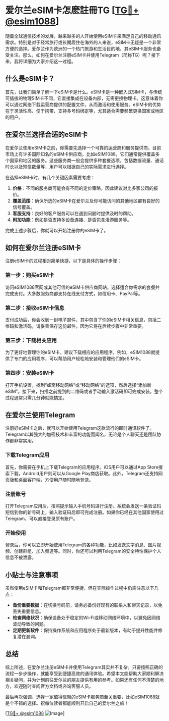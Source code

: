 # 爱尔兰eSIM卡怎麽註冊TG [[TG💪+ @esim1088](https://t.me/s/esim1088)]

随着全球通信技术的发展，越来越多的人开始使用eSIM卡来满足自己的移动通讯需求。特别是对于经常旅行或长期居住在海外的人来说，eSIM卡无疑是一个非常方便的选择。爱尔兰作为欧洲的一个热门旅游和生活目的地，其eSIM卡服务也备受关注。那么，如何在爱尔兰注册eSIM卡并使用Telegram（简称TG）呢？接下来，我将详细为大家介绍这一过程。

## 什么是eSIM卡？

首先，让我们简单了解一下eSIM卡是什么。eSIM卡是一种嵌入式SIM卡，与传统可插拔的物理SIM卡不同，它直接集成在设备内部，无需更换物理卡。这意味着你可以通过网络下载运营商提供的配置文件，从而激活和使用服务。eSIM卡的优势在于灵活性高、便于携带、支持多号码绑定等，尤其适合需要频繁更换国家或地区的用户。

## 在爱尔兰选择合适的eSIM卡

在爱尔兰使用eSIM卡之前，你需要先选择一个可靠的运营商和服务提供商。目前市场上有许多国际知名的eSIM卡供应商，比如eSIM1088，它们通常提供覆盖多个国家和地区的服务。这些服务商一般会提供多种套餐选项，包括数据流量、通话时长以及短信数量等，用户可以根据自己的实际需求进行选择。

在选择eSIM卡时，有几个关键因素需要考虑：

1. **价格**：不同的服务商可能会有不同的定价策略，因此建议对比多家公司的报价。
2. **覆盖范围**：确保所选的eSIM卡在爱尔兰及你可能访问的其他地区都有良好的信号覆盖。
3. **客服支持**：良好的客户服务可以在遇到问题时提供及时的帮助。
4. **附加功能**：例如是否支持多设备连接、是否包含漫游服务等。

完成上述步骤后，你就可以开始注册你的eSIM卡了。

## 如何在爱尔兰注册eSIM卡

注册eSIM卡的过程相对简单快捷，以下是具体的操作步骤：

### 第一步：购买eSIM卡

访问eSIM1088官网或其他可信的eSIM卡供应商网站，选择适合你需求的套餐并完成支付。大多数服务商都支持在线支付方式，如信用卡、PayPal等。

### 第二步：接收eSIM卡信息

支付成功后，你会收到一封电子邮件，其中包含了你的eSIM卡相关信息，包括二维码和激活码。请妥善保存这份邮件，因为它将在后续步骤中非常重要。

### 第三步：下载相关应用

为了更好地管理你的eSIM卡，建议下载相应的应用程序。例如，eSIM1088就提供了专门的应用程序，可以帮助用户轻松地安装和管理他们的eSIM卡。

### 第四步：安装eSIM卡

打开手机设置，找到“蜂窝移动网络”或“移动网络”的选项，然后选择“添加新eSIM”。接下来，扫描之前提到的二维码或者手动输入激活码即可完成安装。整个过程通常只需几分钟就能搞定。

## 在爱尔兰使用Telegram

注册好eSIM卡之后，就可以开始使用Telegram这款流行的即时通讯软件了。Telegram以其强大的加密技术和丰富的功能而闻名，无论是个人聊天还是团队协作都非常实用。

### 下载Telegram应用

首先，你需要在手机上下载Telegram的应用程序。iOS用户可以通过App Store搜索下载，Android用户则可以从Google Play商店获取。此外，Telegram还支持网页版和桌面客户端，方便用户随时随地登录。

### 注册账号

打开Telegram应用后，按照提示输入手机号码进行注册。系统会发送一条验证码短信到你的新号码上，输入验证码后即可完成注册。如果你已经在其他国家使用过Telegram，可以直接登录原有账户。

### 开始使用

登录后，你可以立即开始使用Telegram的各种功能，比如发送文字消息、图片视频、创建群组、加入频道等。同时，你还可以利用Telegram的安全特性保护个人信息不被泄露。

## 小贴士与注意事项

虽然使用eSIM卡和Telegram都非常便捷，但在实际操作过程中仍需注意以下几点：

- **备份重要数据**：在切换号码前，请务必备份好现有的联系人和聊天记录，以免丢失重要信息。
- **检查网络状况**：确保设备处于稳定的Wi-Fi或移动网络环境中，以避免因网络波动导致的问题。
- **定期更新软件**：保持操作系统和应用程序处于最新版本，有助于提升性能并修复潜在漏洞。

## 总结

综上所述，在爱尔兰注册eSIM卡并使用Telegram其实并不复杂。只要按照正确的流程一步步操作，就能享受到便捷高效的通讯体验。希望本文能帮助大家顺利解决相关疑问，并为计划前往爱尔兰的朋友提供有用的参考。如果还有任何不清楚的地方，欢迎随时查阅官方文档或咨询客服人员。

最后再次强调，选择一家值得信赖的eSIM卡服务商至关重要，比如eSIM1088就是个不错的选择。祝每位读者都能顺利开启自己的爱尔兰之旅！

[[TG💪+ @esim1088](https://t.me/s/esim1088) ![Image](https://i.postimg.cc/4NQfJmqS/Snipaste-2025-05-13-00-14-12.png)]